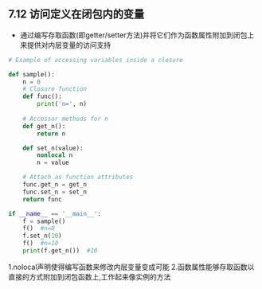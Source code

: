 ## 7.12 访问定义在闭包内的变量 ##
* 通过编写存取函数(即getter/setter方法)并将它们作为函数属性附加到闭包上来提供对内层变量的访问支持
```python
# Example of accessing variables inside a closure

def sample():
    n = 0           
    # Closure function
    def func():
        print('n=', n)
    
    # Accessor methods for n
    def get_n():
        return n

    def set_n(value):
        nonlocal n
        n = value

    # Attach as function attributes
    func.get_n = get_n
    func.set_n = set_n
    return func

if __name__ == '__main__':
    f = sample()
    f()  #n=0
    f.set_n(10)
    f()  #n=10
    print(f.get_n())  #10
```
1.nolocal声明使得编写函数来修改内层变量变成可能
2.函数属性能够存取函数以直接的方式附加到闭包函数上,工作起来像实例的方法